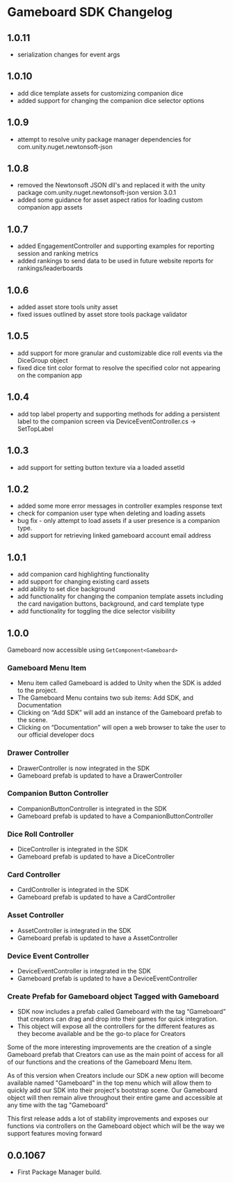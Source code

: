 # Gameboard SDK Changelog

## 1.0.11

- serialization changes for event args

## 1.0.10

- add dice template assets for customizing companion dice
- added support for changing the companion dice selector options

## 1.0.9

- attempt to resolve unity package manager dependencies for com.unity.nuget.newtonsoft-json

## 1.0.8

- removed the Newtonsoft JSON dll's and replaced it with the unity package com.unity.nuget.newtonsoft-json version 3.0.1
- added some guidance for asset aspect ratios for loading custom companion app assets

## 1.0.7

- added EngagementController and supporting examples for reporting session and ranking metrics
- added rankings to send data to be used in future website reports for rankings/leaderboards

## 1.0.6

- added asset store tools unity asset
- fixed issues outlined by asset store tools package validator

## 1.0.5

- add support for more granular and customizable dice roll events via the DiceGroup object
- fixed dice tint color format to resolve the specified color not appearing on the companion app

## 1.0.4

- add top label property and supporting methods for adding a persistent label to the companion screen via DeviceEventController.cs -> SetTopLabel

## 1.0.3

- add support for setting button texture via a loaded assetId

## 1.0.2

- added some more error messages in controller examples response text
- check for companion user type when deleting and loading assets
- bug fix - only attempt to load assets if a user presence is a companion type.
- add support for retrieving linked gameboard account email address

## 1.0.1

- add companion card highlighting functionality
- add support for changing existing card assets
- add ability to set dice background
- add functionality for changing the companion template assets including the card navigation buttons, background, and card template type
- add functionality for toggling the dice selector visibility

## 1.0.0

Gameboard now accessible using `GetComponent<Gameboard>`

### Gameboard Menu Item

- Menu item called Gameboard is added to Unity when the SDK is added to the project.
- The Gameboard Menu contains two sub items: Add SDK, and Documentation
- Clicking on “Add SDK” will add an instance of the Gameboard prefab to the scene.
- Clicking on “Documentation” will open a web browser to take the user to our official developer docs

### Drawer Controller

- DrawerController is now integrated in the SDK
- Gameboard prefab is updated to have a DrawerController

### Companion Button Controller

- CompanionButtonController is integrated in the SDK
- Gameboard prefab is updated to have a CompanionButtonController

### Dice Roll Controller

- DiceController is integrated in the SDK
- Gameboard prefab is updated to have a DiceController

### Card Controller

- CardController is integrated in the SDK
- Gameboard prefab is updated to have a CardController

### Asset Controller

- AssetController is integrated in the SDK
- Gameboard prefab is updated to have a AssetController

### Device Event Controller

- DeviceEventController is integrated in the SDK
- Gameboard prefab is updated to have a DeviceEventController

### Create Prefab for Gameboard object Tagged with Gameboard

- SDK now includes a prefab called Gameboard with the tag “Gameboard” that creators can drag and drop into their games for quick integration.
- This object will expose all the controllers for the different features as they become available and be the go-to place for Creators

Some of the more interesting improvements are the creation of a single Gameboard prefab that Creators can use as the main point of access for all of our functions and the creations of the Gameboard Menu Item.

As of this version when Creators include our SDK a new option will become available named "Gameboard" in the top menu which will allow them to quickly add our SDK into their project's bootstrap scene. Our Gameboard object will then remain alive throughout their entire game and accessible at any time with the tag "Gameboard"

This first release adds a lot of stability improvements and exposes our functions via controllers on the Gameboard object which will be the way we support features moving forward

## 0.0.1067

- First Package Manager build.
